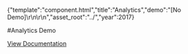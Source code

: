 {"template":"component.html","title":"Analytics","demo":"[No Demo]\r\n\r\n<!--\r\n<style>\r\n\tbody { position: relative; }\r\n\r\n\t.mark { border-bottom: 5px solid red; color: black; position: absolute; right: 0; text-align: right; width: 100px; }\r\n\t.mark:before { background: red; bottom: 0; content: ''; display: block; height: 50px; opacity: 0.5; position: absolute; width: 100%; }\r\n\t.mark_20  { bottom: 20%; }\r\n\t.mark_40  { bottom: 40%; }\r\n\t.mark_60  { bottom: 60%; }\r\n\t.mark_80  { bottom: 80%; }\r\n\t.mark_100 { bottom: 100%; }\r\n\r\n\t.padded { height: 2000px; }\r\n</style>\r\n\r\n<div class=\"mark mark_20\"></div>\r\n<div class=\"mark mark_40\"></div>\r\n<div class=\"mark mark_60\"></div>\r\n<div class=\"mark mark_80\"></div>\r\n<div class=\"mark mark_100\"></div>\r\n\r\n<div class=\"padded\"></div>\r\n-->","asset_root":"../","year":2017}

 #Analytics Demo
<p class="back_link"><a href="https://formstone.it/components/analytics">View Documentation</a></p>